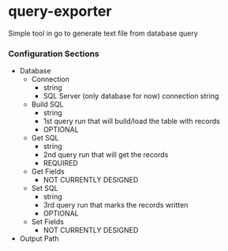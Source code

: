 # query-exporter
Simple tool in go to generate text file from database query

### Configuration Sections
* Database
  * Connection
    * string
    * SQL Server (only database for now) connection string
  * Build SQL
    * string
    * 1st query run that will build/load the table with records
    * OPTIONAL
  * Get SQL
    * string
    * 2nd query run that will get the records
    * REQUIRED
  * Get Fields
    * NOT CURRENTLY DESIGNED
  * Set SQL
    * string
    * 3rd query run that marks the records written
    * OPTIONAL
  * Set Fields
    * NOT CURRENTLY DESIGNED
* Output Path
